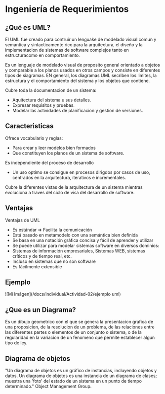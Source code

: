 # Ingeniería de Requerimientos
## ¿Qué es UML?
El UML fue creado para contruir un lenguake de modelado visual comun y semantica y sintacticamente rico para la arquitectura, el diseño y la implementacion de sistemas de software complejos tanto en estructuracomo en comportamiento. 

Es un lenguaje de modelado visual de proposito general orientado a objetos y comparable a los planos usados en otros campos y consiste en diferentes tipos de siagramas. EN general, los diagramas UML secriben los limites, la estructura y el comportamiento del sistema y los objetos que contiene.

Cubre toda la documentacion de un sistema:
* Aquitectura del sistema u sus detalles.
* Expresar requisitos y pruebas.
* Modelar las actividades de planificacion y gestion de versiones.
## Caracteristicas
Ofrece vocabulario y reglas:
* Para crear y leer modelos bien formados
* Que constituyen los planos de un sistema de software.

Es independiente del proceso de desarrollo
* Un uso optimo se consigue en procesos dirigdos por casos de uso, centrados en la arquitectura, iterativos e incrementales.

Cubre la diferentes vistas de la arquitectura de un sistema mientras evoluciona a traves del ciclo de visa del desarrollo de software.

## Ventajas
Ventajas de UML
* Es estándar => Facilita la comunicación
* Está basado en metamodelo con una semántica bien definida
* Se basa en una notación gráfica concisa y fácil de aprender y utilizar
* Se puede utilizar para modelar sistemas software en diversos dominios:
* Sistemas de información empresariales, Sistemas WEB, sistemas críticos y de tiempo real, etc.
* Incluso en sistemas que no son software
* Es fácilmente extensible

## Ejemplo
![Mi Imágen](/docs/individual/Actividad-02/ejemplo uml) 

## ¿Que es un Diagrama?
Es un dibujo geometrico con el que se genera la presentacion grafica de una proposicion, de la resolucion de un problema, de las relaciones entre las diferentes partes o elementos de un conjunto o sistema, o de la regularidad en la variacion de un fenomeno que permite establecer algun tipo de ley.

## Diagrama de objetos
"Un diagrama de objetos es un gráfico de instancias, incluyendo objetos y datos. Un diagrama de objetos es una instancia de un diagrama de clases; muestra una 'foto' del estado de un sistema en un punto de tiempo determinado." 
                                                Object Management Group.
